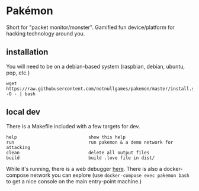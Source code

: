 # Pakémon

Short for "packet monitor/monster". Gamified fun device/platform for hacking technology around you.

## installation

You will need to be on a debian-based system (raspbian, debian, ubuntu, pop, etc.)


```
wget https://raw.githubusercontent.com/notnullgames/pakemon/master/install.sh -O - | bash
```

## local dev

There is a Makefile included with a few targets for dev.

```
help                           show this help
run                            run pakemon & a demo network for attacking
clean                          delete all output files
build                          build .love file in dist/
```

While it's running, there is a web debugger [here](http://localhost:8000). There is also a docker-compose network you can explore (use `docker-compose exec pakemon bash` to get a nice console on the main entry-point machine.)